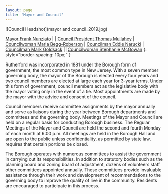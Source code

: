 ```yaml
---
layout: page
title: 'Mayor and Council'
---
```



![Council Headshot](mayor and council_2019.jpg)

[Mayor Frank Nunziato](frank-nunziato)                   |                                                     |
[Council President Thomas Mullahey](thomas-mullahey)  | [Councilwoman Maria Begg-Roberson](maria-begg-roberson) |
[Councilman Eddie Narucki](eddie-narucki)                | [Councilman Mark Goldsack](mark-goldsack)               | 
|[Councilwoman Stephanie McGowan](stephanie-mcgowan)
{: style="border-spacing: 10px;" }

Rutherford was incorporated in 1881 under the Borough form of government, the most common type in New Jersey. With a seven member governing body, the mayor of the Borough is elected every four years and two council members are elected at large each year for 3-year terms. Under this form of government, council members act as the legislative body with the mayor voting only in the event of a tie. Most appointments are made by the mayor with the advice and consent of the council.

Council members receive committee assignments by the mayor annually and serve as liaisons during the year between Borough departments and committees and the governing body. Meetings of the Mayor and Council are held on a regular basis for conducting Borough business. The Regular Meetings of the Mayor and Council are held the second and fourth Monday of each month at 6:00 p.m.  All meetings are held in the Borough Hall and are open to the public unless confidentiality, as permitted by state law, requires that certain portions be closed.

The Borough operates with numerous committees to assist the government in carrying out its responsibilities. In addition to statutory bodies such as the planning board and zoning board of adjustment, dozens of volunteers staff other committees appointed annually. These committees provide invaluable assistance through their work and development of recommendations to the governing body to improve the quality of live in the community. Residents are encouraged to participate in this process.

